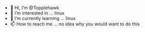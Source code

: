 - 👋 Hi, I’m @Topplehawk
- 👀 I’m interested in ... linux
- 🌱 I’m currently learning ... linux
- 📫 How to reach me ... no idea why you would want to do this

<!---
Topplehawk/Topplehawk is a ✨ special ✨ repository because its `README.md` (this file) appears on your GitHub profile.
You can click the Preview link to take a look at your changes.
--->
